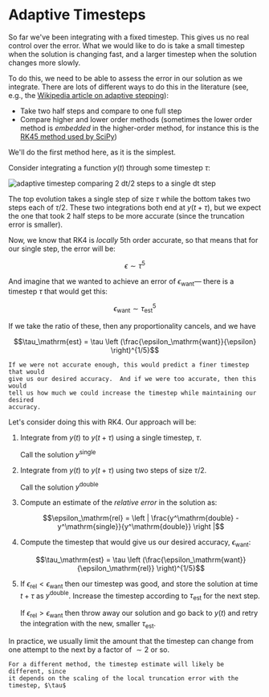 Adaptive Timesteps
==================

So far we've been integrating with a fixed timestep.  This gives us no real control over the error.  What we would like to do is take a small timestep when the solution is changing fast, and a larger timestep when the solution changes more slowly.

To do this, we need to be able to assess the error in our solution as we integrate.  There are lots of different
ways to do this in the literature (see, e.g., the [Wikipedia article on adaptive stepping](https://en.wikipedia.org/wiki/Adaptive_step_size)):

* Take two half steps and compare to one full step
* Compare higher and lower order methods (sometimes the lower order method is _embedded_ in the higher-order  method,
  for instance this is the [RK45 method used by SciPy](https://en.wikipedia.org/wiki/Dormand%E2%80%93Prince_method))

We'll do the first method here, as it is the simplest.  


Consider integrating
a function $y(t)$ through some timestep $\tau$:

![adaptive timestep comparing 2 dt/2 steps to a single dt step](adaptive_timestep.png)

The top evolution takes a single step of size $\tau$ while the bottom takes
two steps each of $\tau/2$.  These two integrations both end at $y(t+\tau)$,
but we expect the one that took 2 half steps to be more accurate (since the truncation error is smaller).

Now, we know that RK4 is _locally_ 5th order accurate, so that means that
for our single step, the error will be:

$$\epsilon \sim \tau^5$$

And imagine that we wanted to achieve an error of $\epsilon_\mathrm{want}$&mdash;
there is a timestep $\tau$ that would get this:

$$\epsilon_\mathrm{want} \sim \tau_\mathrm{est}^5$$

If we take the ratio of these, then any proportionality cancels, and we have

$$\tau_\mathrm{est} = \tau \left (\frac{\epsilon_\mathrm{want}}{\epsilon} \right)^{1/5}$$

```{note}
If we were not accurate enough, this would predict a finer timestep that would
give us our desired accuracy.  And if we were too accurate, then this would
tell us how much we could increase the timestep while maintaining our desired
accuracy.
```

Let's consider doing this with RK4.  Our approach will be:

1. Integrate from $y(t)$ to $y(t+\tau)$ using a single timestep, $\tau$.

   Call the solution $y^\mathrm{single}$
   
2. Integrate from $y(t)$ to $y(t+\tau)$ using two steps of size $\tau/2$.

   Call the solution $y^\mathrm{double}$
   
3. Compute an estimate of the _relative error_ in the solution as:

   $$\epsilon_\mathrm{rel} = \left | \frac{y^\mathrm{double} - y^\mathrm{single}}{y^\mathrm{double}} \right |$$
   
4. Compute the timestep that would give us our desired accuracy, $\epsilon_\mathrm{want}$:

   $$\tau_\mathrm{est} = \tau \left (\frac{\epsilon_\mathrm{want}}{\epsilon_\mathrm{rel}} \right)^{1/5}$$

5. If $\epsilon_\mathrm{rel} < \epsilon_\mathrm{want}$ then our timestep
   was good, and store the solution at time $t + \tau$ as $y^\mathrm{double}$.
   Increase the timestep according to $\tau_\mathrm{est}$ for the next step.
   
   If $\epsilon_\mathrm{rel} > \epsilon_\mathrm{want}$ then throw away our
   solution and go back to $y(t)$ and retry the integration with the new, smaller
   $\tau_\mathrm{est}$.
   
In practice, we usually limit the amount that the timestep can change from one
attempt to the next by a factor of $\sim 2$ or so.

```{note}
For a different method, the timestep estimate will likely be different, since
it depends on the scaling of the local truncation error with the timestep, $\tau$
```

